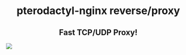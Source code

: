 <div align="center">
<h1>pterodactyl-nginx reverse/proxy</h1>
<h2>Fast TCP/UDP Proxy!</h2>
</div>
<img src="https://media.discordapp.net/attachments/836256210080366602/1110924769035038792/image.png?width=720&height=397"><img>
